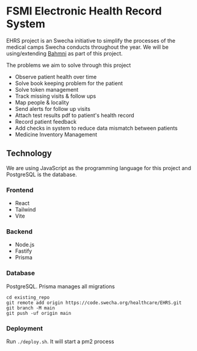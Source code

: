 # FSMI Electronic Health Record System

EHRS project is an Swecha initiative to simplify the processes of the medical camps Swecha conducts throughout the year. We will be using/extending [Bahmni](https://github.com/Bahmni/) as part of this project.

The problems we aim to solve through this project

- Observe patient health over time
- Solve book keeping problem for the patient
- Solve token management
- Track missing visits & follow ups
- Map people & locality
- Send alerts for follow up visits
- Attach test results pdf to patient's health record
- Record patient feedback
- Add checks in system to reduce data mismatch between patients
- Medicine Inventory Management

## Technology

We are using JavaScript as the programming language for this project and PostgreSQL is the database.

### Frontend

- React
- Tailwind
- Vite

### Backend

- Node.js
- Fastify
- Prisma

### Database

PostgreSQL. Prisma manages all migrations

```
cd existing_repo
git remote add origin https://code.swecha.org/healthcare/EHRS.git
git branch -M main
git push -uf origin main
```

### Deployment

Run `./deploy.sh`. It will start a pm2 process
